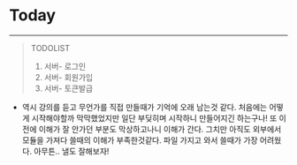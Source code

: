 # Today
-----------------------
>TODOLIST
>
>1. 서버- 로그인
>2. 서버- 회원가입
>3. 서버- 토큰발급

- 역시 강의를 듣고 무언가를 직접 만들때가 기억에 오래 남는것 같다. 처음에는 어떻게 시작해야할까 막막했었지만
일단 부딪히며 시작하니 만들어지긴 하는구나! 또 이전에 이해가 잘 안가던 부분도 막상하고나니 이해가 간다. 그치만 아직도 외부에서 모듈을 가져다 쓸때의 이해가 부족한것같다. 파일 가지고 와서 쓸때가 가장 어려웠다.
아무튼.. 낼도 잘해보자!
